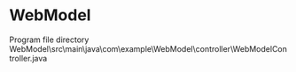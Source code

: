 # WebModel
Program file directory <br/>
WebModel\src\main\java\com\example\WebModel\controller\WebModelController.java
